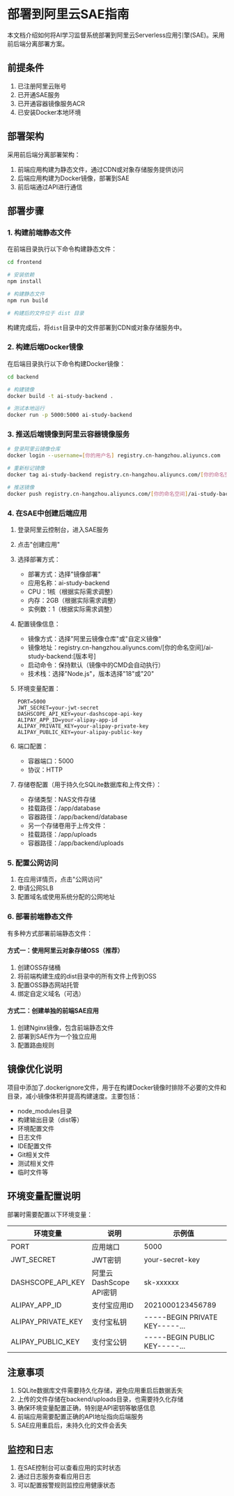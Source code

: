 # 部署到阿里云SAE指南

本文档介绍如何将AI学习监督系统部署到阿里云Serverless应用引擎(SAE)。采用前后端分离部署方案。

## 前提条件

1. 已注册阿里云账号
2. 已开通SAE服务
3. 已开通容器镜像服务ACR
4. 已安装Docker本地环境

## 部署架构

采用前后端分离部署架构：
1. 前端应用构建为静态文件，通过CDN或对象存储服务提供访问
2. 后端应用构建为Docker镜像，部署到SAE
3. 前后端通过API进行通信

## 部署步骤

### 1. 构建前端静态文件

在前端目录执行以下命令构建静态文件：

```bash
cd frontend

# 安装依赖
npm install

# 构建静态文件
npm run build

# 构建后的文件位于 dist 目录
```

构建完成后，将`dist`目录中的文件部署到CDN或对象存储服务中。

### 2. 构建后端Docker镜像

在后端目录执行以下命令构建Docker镜像：

```bash
cd backend

# 构建镜像
docker build -t ai-study-backend .

# 测试本地运行
docker run -p 5000:5000 ai-study-backend
```

### 3. 推送后端镜像到阿里云容器镜像服务

```bash
# 登录阿里云镜像仓库
docker login --username=[你的用户名] registry.cn-hangzhou.aliyuncs.com

# 重新标记镜像
docker tag ai-study-backend registry.cn-hangzhou.aliyuncs.com/[你的命名空间]/ai-study-backend:[版本号]

# 推送镜像
docker push registry.cn-hangzhou.aliyuncs.com/[你的命名空间]/ai-study-backend:[版本号]
```

### 4. 在SAE中创建后端应用

1. 登录阿里云控制台，进入SAE服务
2. 点击"创建应用"
3. 选择部署方式：
   - 部署方式：选择"镜像部署"
   - 应用名称：ai-study-backend
   - CPU：1核（根据实际需求调整）
   - 内存：2GB（根据实际需求调整）
   - 实例数：1（根据实际需求调整）

4. 配置镜像信息：
   - 镜像方式：选择"阿里云镜像仓库"或"自定义镜像"
   - 镜像地址：registry.cn-hangzhou.aliyuncs.com/[你的命名空间]/ai-study-backend:[版本号]
   - 启动命令：保持默认（镜像中的CMD会自动执行）
   - 技术栈：选择"Node.js"，版本选择"18"或"20"

5. 环境变量配置：
   ```
   PORT=5000
   JWT_SECRET=your-jwt-secret
   DASHSCOPE_API_KEY=your-dashscope-api-key
   ALIPAY_APP_ID=your-alipay-app-id
   ALIPAY_PRIVATE_KEY=your-alipay-private-key
   ALIPAY_PUBLIC_KEY=your-alipay-public-key
   ```

6. 端口配置：
   - 容器端口：5000
   - 协议：HTTP

7. 存储卷配置（用于持久化SQLite数据库和上传文件）：
   - 存储类型：NAS文件存储
   - 挂载路径：/app/database
   - 容器路径：/app/backend/database
   - 另一个存储卷用于上传文件：
   - 挂载路径：/app/uploads
   - 容器路径：/app/backend/uploads

### 5. 配置公网访问

1. 在应用详情页，点击"公网访问"
2. 申请公网SLB
3. 配置域名或使用系统分配的公网地址

### 6. 部署前端静态文件

有多种方式部署前端静态文件：

#### 方式一：使用阿里云对象存储OSS（推荐）

1. 创建OSS存储桶
2. 将前端构建生成的dist目录中的所有文件上传到OSS
3. 配置OSS静态网站托管
4. 绑定自定义域名（可选）

#### 方式二：创建单独的前端SAE应用

1. 创建Nginx镜像，包含前端静态文件
2. 部署到SAE作为一个独立应用
3. 配置路由规则

## 镜像优化说明

项目中添加了.dockerignore文件，用于在构建Docker镜像时排除不必要的文件和目录，减小镜像体积并提高构建速度。主要包括：

- node_modules目录
- 构建输出目录（dist等）
- 环境配置文件
- 日志文件
- IDE配置文件
- Git相关文件
- 测试相关文件
- 临时文件等

## 环境变量配置说明

部署时需要配置以下环境变量：

| 环境变量 | 说明 | 示例值 |
|---------|------|-------|
| PORT | 应用端口 | 5000 |
| JWT_SECRET | JWT密钥 | your-secret-key |
| DASHSCOPE_API_KEY | 阿里云DashScope API密钥 | sk-xxxxxx |
| ALIPAY_APP_ID | 支付宝应用ID | 2021000123456789 |
| ALIPAY_PRIVATE_KEY | 支付宝私钥 | -----BEGIN PRIVATE KEY-----... |
| ALIPAY_PUBLIC_KEY | 支付宝公钥 | -----BEGIN PUBLIC KEY-----... |

## 注意事项

1. SQLite数据库文件需要持久化存储，避免应用重启后数据丢失
2. 上传的文件存储在backend/uploads目录，也需要持久化存储
3. 确保环境变量配置正确，特别是API密钥等敏感信息
4. 前端应用需要配置正确的API地址指向后端服务
5. SAE应用重启后，未持久化的文件会丢失

## 监控和日志

1. 在SAE控制台可以查看应用的实时状态
2. 通过日志服务查看应用日志
3. 可以配置报警规则监控应用健康状态